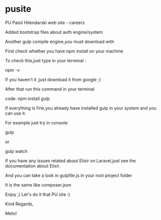 # pusite
PU Paisii Hilendarski web site - careers

Added bootstrap files about auth engine/system

Another gulp compile engine,you must download with

First check whether you have npm install on your machine

To  check this,just type in your terminal :

npm -v

If you haven't it ,just download it from google ;) 

After that run this command in your terminal

code:
npm install gulp 

If everything is fine,you already have installed gulp in your
system and you can use it.

For example just try in console:

gulp 

or 

gulp watch


If you have any issues related about Elixir on Laravel,just see the 
documentation about Elixir.

And you can take a look in gulpfile.js in your root project folder

It is the same like composer.json 


Enjoy ;) 
Let's do it  that PU site :)

Kind Regards,

Meto!

